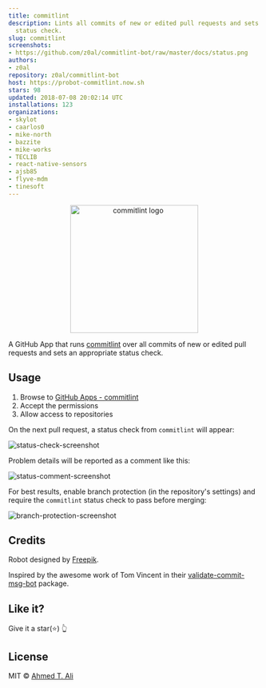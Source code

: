 ```yaml
---
title: commitlint
description: Lints all commits of new or edited pull requests and sets an appropriate
  status check.
slug: commitlint
screenshots:
- https://github.com/z0al/commitlint-bot/raw/master/docs/status.png
authors:
- z0al
repository: z0al/commitlint-bot
host: https://probot-commitlint.now.sh
stars: 98
updated: 2018-07-08 20:02:14 UTC
installations: 123
organizations:
- skylot
- caarlos0
- mike-north
- bazzite
- mike-works
- TECLIB
- react-native-sensors
- ajsb85
- flyve-mdm
- tinesoft
---
```


<p align="center">
  <img src="https://avatars0.githubusercontent.com/in/6357" width="256" alt="commitlint logo" />
</p>

A GitHub App that runs [commitlint](https://github.com/marionebl/commitlint) over all commits of new or edited pull requests
and sets an appropriate status check.

## Usage

1.  Browse to [GitHub Apps - commitlint][apps]
2.  Accept the permissions
3.  Allow access to repositories

On the next pull request, a status check from `commitlint` will appear:

![status-check-screenshot][]

Problem details will be reported as a comment like this:

![status-comment-screenshot][]

For best results, enable branch protection (in the repository's settings) and require the `commitlint` status check to pass before merging:

![branch-protection-screenshot][]

[apps]: https://github.com/apps/commitlint
[status-check-screenshot]: https://github.com/z0al/commitlint-bot/raw/master/docs/status.png
[status-comment-screenshot]: https://github.com/z0al/commitlint-bot/raw/master/docs/comment.png
[branch-protection-screenshot]: https://github.com/z0al/commitlint-bot/raw/master/docs/setting.png

## Credits

Robot designed by [Freepik](https://www.freepik.com/free-vector/fun-pack-of-robots-avatars_1258314.htm).

Inspired by the awesome work of Tom Vincent in their [validate-commit-msg-bot](https://github.com/tlvince/validate-commit-msg-bot) package.

## Like it?

Give it a star(:star:) :point_up_2:

## License

MIT © [Ahmed T. Ali](https://github.com/z0al)

